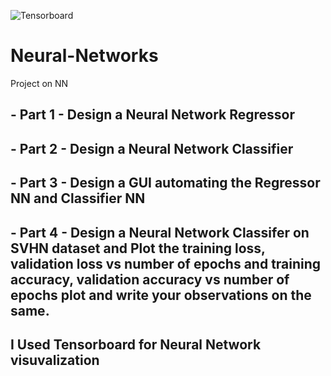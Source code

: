 ![Tensorboard](https://user-images.githubusercontent.com/62477586/124597843-9365c580-de81-11eb-8ecd-70a3912023ec.PNG)
# Neural-Networks
Project on NN
## - Part 1 - Design a Neural Network Regressor
## - Part 2 - Design a Neural Network Classifier
## - Part 3 - Design a GUI automating the Regressor NN and Classifier NN
## - Part 4 - Design a Neural Network Classifer on SVHN dataset and Plot the training loss, validation loss vs number of epochs and training accuracy, validation accuracy vs number of epochs plot and write your observations on the same.

## I Used Tensorboard for Neural Network visuvalization
